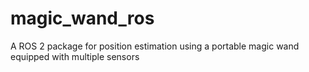 # magic_wand_ros
A ROS 2 package for position estimation using a portable magic wand equipped with multiple sensors
